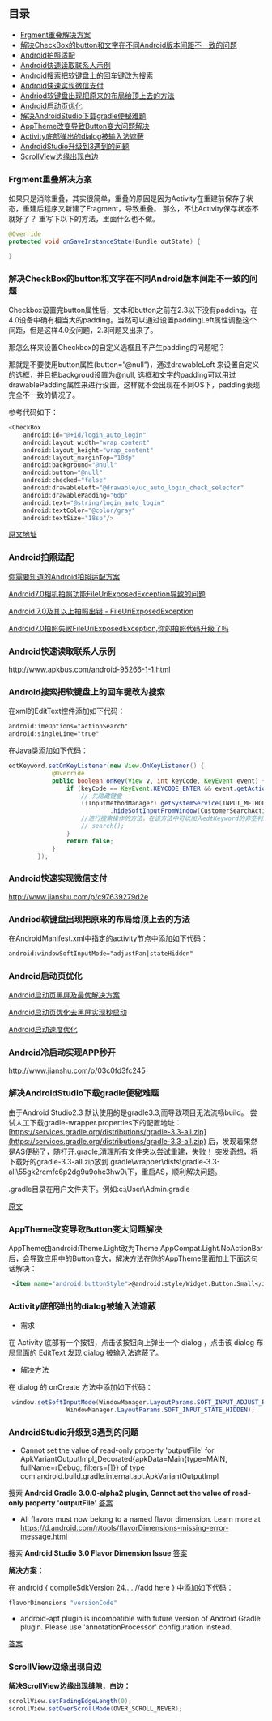 ## 目录
- [Frgment重叠解决方案](#frgment重叠解决方案)
- [解决CheckBox的button和文字在不同Android版本间距不一致的问题](#解决checkbox的button和文字在不同android版本间距不一致的问题)
- [Android拍照适配](#android拍照适配)
- [Android快速读取联系人示例](#android快速读取联系人示例)
- [Android搜索把软键盘上的回车键改为搜索](#android搜索把软键盘上的回车键改为搜索)
- [Android快速实现微信支付](#android快速实现微信支付)
- [Andriod软键盘出现把原来的布局给顶上去的方法](#andriod软键盘出现把原来的布局给顶上去的方法)
- [Android启动页优化](#android启动页优化)
- [解决AndroidStudio下载gradle便秘难题](#解决androidstudio下载gradle便秘难题)
- [AppTheme改变导致Button变大问题解决](#apptheme改变导致button变大问题解决)
- [Activity底部弹出的dialog被输入法遮蔽](#activity底部弹出的dialog被输入法遮蔽)
- [AndroidStudio升级到3遇到的问题](#androidstudio升级到3遇到的问题)
- [ScrollView边缘出现白边](#scrollview边缘出现白边)


### Frgment重叠解决方案
如果只是消除重叠，其实很简单，重叠的原因是因为Activity在重建前保存了状态，重建后程序又新建了Fragment，导致重叠。
那么，不让Activity保存状态不就好了？
重写下以下的方法，里面什么也不做。

```Java
@Override
protected void onSaveInstanceState(Bundle outState) {

}
```

### 解决CheckBox的button和文字在不同Android版本间距不一致的问题
Checkbox设置完button属性后，文本和button之前在2.3以下没有padding，在4.0设备中确有相当大的padding。当然可以通过设置paddingLeft属性调整这个间距，但是这样4.0没问题，2.3问题又出来了。

​那怎么样来设置Checkbox的自定义选框且不产生padding的问题呢？

那就是不要使用button属性(button=”@null”)，通过drawableLeft 来设置自定义的选框，并且把backgroud设置为@null, 选框和文字的padding可以用过drawablePadding属性来进行设置。这样就不会出现在不同OS下，padding表现完全不一致的情况了。

参考代码如下：

```Java
<CheckBox
    android:id="@+id/login_auto_login"
    android:layout_width="wrap_content"
    android:layout_height="wrap_content"
    android:layout_marginTop="10dp"
    android:background="@null"
    android:button="@null"
    android:checked="false"
    android:drawableLeft="@drawable/uc_auto_login_check_selector"
    android:drawablePadding="6dp"
    android:text="@string/login_auto_login"
    android:textColor="@color/gray"
    android:textSize="18sp"/>
```

[原文地址](http://www.jianshu.com/p/0f464a2722de)

### Android拍照适配
[你需要知道的Android拍照适配方案](http://www.jcodecraeer.com/a/anzhuokaifa/androidkaifa/2016/0602/4323.html)

[Android7.0相机拍照功能FileUriExposedException导致的问题](https://zhuanlan.zhihu.com/p/24485823)

[Android 7.0及其以上拍照出错 - FileUriExposedException](http://www.woodonchan.com/2017/01/11/Android-001/)

[Android7.0拍照失败FileUriExposedException,你的拍照代码升级了吗](http://www.jianshu.com/p/a1eb3ad79ef6)

### Android快速读取联系人示例
http://www.apkbus.com/android-95266-1-1.html

### Android搜索把软键盘上的回车键改为搜索
在xml的EditText控件添加如下代码：

```xml
android:imeOptions="actionSearch"
android:singleLine="true"
```

在Java类添加如下代码：

```Java
edtKeyword.setOnKeyListener(new View.OnKeyListener() {
            @Override
            public boolean onKey(View v, int keyCode, KeyEvent event) {
                if (keyCode == KeyEvent.KEYCODE_ENTER && event.getAction() == KeyEvent.ACTION_UP){
                    // 先隐藏键盘
                    ((InputMethodManager) getSystemService(INPUT_METHOD_SERVICE))
                            .hideSoftInputFromWindow(CustomerSearchActivity.this.getCurrentFocus().getWindowToken(), InputMethodManager.HIDE_NOT_ALWAYS);
                    //进行搜索操作的方法，在该方法中可以加入edtKeyword的非空判断
                    // search();
                }
                return false;
            }
        });
```

### Android快速实现微信支付
http://www.jianshu.com/p/c97639279d2e

### Andriod软键盘出现把原来的布局给顶上去的方法
在AndroidManifest.xml中指定的activity节点中添加如下代码：

```xml
android:windowSoftInputMode="adjustPan|stateHidden"
```
### Android启动页优化

[Android启动页黑屏及最优解决方案](https://gold.xitu.io/post/58ad90518ac2472a2ad9b684)

[Android启动页优化去黑屏实现秒启动](http://www.jianshu.com/p/662274d5d637)

[Android启动速度优化](http://iceanson.github.io/Android%E5%90%AF%E5%8A%A8%E9%80%9F%E5%BA%A6-%E6%80%BB%E4%BC%9A%E9%81%87%E5%88%B0%E7%9A%84%E4%B8%8D%E7%97%9B%E4%B8%8D%E7%97%92%E7%9A%84%E5%9D%8E)

### Android冷启动实现APP秒开

http://www.jianshu.com/p/03c0fd3fc245

### 解决AndroidStudio下载gradle便秘难题

由于Android Studio2.3 默认使用的是gradle3.3,而导致项目无法流畅build。
尝试人工下载gradle-wrapper.properties下的配置地址：
[https://services.gradle.org/distributions/gradle-3.3-all.zip](https://services.gradle.org/distributions/gradle-3.3-all.zip)
后，发现着果然是AS便秘了，随打开.gradle,清理所有文件夹以尝试重建，失败！
突发奇想，将下载好的gradle-3.3-all.zip放到.gradle\wrapper\dists\gradle-3.3-all\55gk2rcmfc6p2dg9u9ohc3hw9\下，重启AS，顺利解决问题。

.gradle目录在用户文件夹下。例如:c:\User\Admin.gradle

[原文](https://ldmf.net/archives/26.html)

### AppTheme改变导致Button变大问题解决

AppTheme由android:Theme.Light改为Theme.AppCompat.Light.NoActionBar后，会导致应用中的Button变大，解决方法在你的AppTheme里面加上下面这句话解决：

```xml
 <item name="android:buttonStyle">@android:style/Widget.Button.Small</item>
```

### Activity底部弹出的dialog被输入法遮蔽

- 需求

在 Activity 底部有一个按钮，点击该按钮向上弹出一个 dialog ，点击该 dialog 布局里面的 EditText 发现 dialog 被输入法遮蔽了。

- 解决方法

在 dialog 的 onCreate 方法中添加如下代码：

```Java
 window.setSoftInputMode(WindowManager.LayoutParams.SOFT_INPUT_ADJUST_RESIZE |
                WindowManager.LayoutParams.SOFT_INPUT_STATE_HIDDEN);
```

### AndroidStudio升级到3遇到的问题

- Cannot set the value of read-only property 'outputFile' for ApkVariantOutputImpl_Decorated{apkData=Main{type=MAIN, fullName=rDebug, filters=[]}} of type com.android.build.gradle.internal.api.ApkVariantOutputImpl

搜索 **Android Gradle 3.0.0-alpha2 plugin, Cannot set the value of read-only property 'outputFile'** [答案](https://stackoverflow.com/questions/44239235/android-gradle-3-0-0-alpha2-plugin-cannot-set-the-value-of-read-only-property)

- All flavors must now belong to a named flavor dimension. Learn more at https://d.android.com/r/tools/flavorDimensions-missing-error-message.html

搜索 **Android Studio 3.0 Flavor Dimension Issue** [答案](https://stackoverflow.com/questions/44105127/android-studio-3-0-flavor-dimension-issue)

**解决方案：**

在 android { compileSdkVersion 24.... //add here } 中添加如下代码：

```groovy
flavorDimensions "versionCode"
```

- android-apt plugin is incompatible with future version of Android Gradle plugin.  Please use 'annotationProcessor' configuration instead.

[答案](http://blog.csdn.net/pjingying/article/details/71975805)

### ScrollView边缘出现白边

**解决ScrollView边缘出现缝隙，白边：**

```Java  
scrollView.setFadingEdgeLength(0);  
scrollView.setOverScrollMode(OVER_SCROLL_NEVER);
```